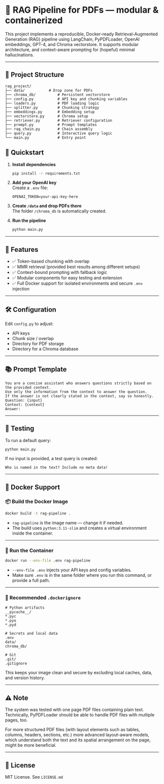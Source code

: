 # 🧠 RAG Pipeline for PDFs — modular & containerized

This project implements a reproducible, Docker-ready Retrieval-Augmented Generation (RAG) pipeline using LangChain, PyPDFLoader, OpenAI embeddings, GPT-4, and Chroma vectorstore. It supports modular architecture, and context-aware prompting for (hopeful) minimal hallucinations.

---

## 📂 Project Structure

```
rag_project/
├── data/			# Drop zone for PDFs
├── chroma_db/ 			# Persistent vectorstore
├── config.py 			# API key and chunking variables
├── loaders.py 			# PDF loading logic
├── splitter.py 		# Chunking strategy
├── embeddings.py 		# Embedding setup
├── vectorstore.py 		# Chroma setup
├── retriever.py 		# Retriever configuration
├── prompt.py 			# Prompt templates
├── rag_chain.py 		# Chain assembly
├── query.py 			# Interactive query logic
└── main.py 			# Entry point
```


## 🚀 Quickstart

1. **Install dependencies**
   ```bash
   pip install -r requirements.txt

2.  **Add your OpenAI key**  
Create a `.env` file:
    
    ```env
    OPENAI_TOKEN=your-api-key-here
    ```
    
3.  **Create `/data` and drop PDFs there**  
The folder `/chroma_db` is automatically created.


4.  **Run the pipeline**
    
    ```bash
    python main.py
    ```
    

----------

## 🧩 Features

-   ✅ Token-based chunking with overlap
-   ✅ MMR retrieval (provided best results among different setups)
-   ✅ Context-bound prompting with fallback logic
-   ✅ Modular components for easy testing and extension
-   ✅ Full Docker support for isolated environments and secure `.env` injection

----------

## 🛠️ Configuration

Edit `config.py` to adjust:

-   API keys
-   Chunk size / overlap  
-   Directory for PDF storage
-   Directory for a Chroma database

----------

## 📚 Prompt Template

```text
You are a concise assistant who answers questions strictly based on the provided context.
Use only the information from the context to answer the question.
If the answer is not clearly stated in the context, say so honestly.
Question: {input}
Context: {context}
Answer:
```

----------

## 🧪 Testing

To run a default query:

```bash
python main.py
```

If no input is provided, a test query is created:

```text
Who is named in the text? Include no meta data!
```
----------

## 🐳 Docker Support


### 📦 Build the Docker Image

```bash
docker build -t rag-pipeline .
```

-   `rag-pipeline` is the image name — change it if needed.
-   The build uses `python:3.11-slim` and creates a virtual environment inside the container.

----------

### 🚀 Run the Container

```bash
docker run --env-file .env rag-pipeline
```

-   `--env-file .env` injects your API keys and config variables.
-   Make sure `.env` is in the same folder where you run this command, or provide a full path.



----------

### 📁 Recommended `.dockerignore`

```dockerignore
# Python artifacts
__pycache__/
*.pyc
*.pyo
*.pyd

# Secrets and local data
.env
data/
chroma_db/

# Git
.git/
.gitignore
```

This keeps your image clean and secure by excluding local caches, data, and version history.

----------

## ⚠️ Note  
The system was tested with one page PDF files containing plain text. Technically, PyPDFLoader should be able to handle PDF files with multiple pages, too.

For more structured PDF files (with layout elements such as tables, columns, headers, sections, etc.) more advanced layout-aware models, which understand both the text and its spatial arrangement on the page, might be more beneficial.

----------

## 📖 License

MIT License. See `LICENSE.md`